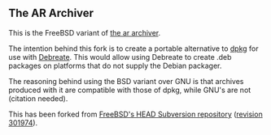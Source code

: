 ﻿## The AR Archiver

This is the FreeBSD variant of [the ar archiver](https://en.wikipedia.org/wiki/Ar_(Unix)).

The intention behind this fork is to create a portable alternative to [dpkg](https://en.wikipedia.org/wiki/Dpkg) for use with [Debreate](https://github.com/AntumDeluge/debreate). This would allow using Debreate to create .deb packages on platforms that do not supply the Debian packager.

The reasoning behind using the BSD variant over GNU is that archives produced with it are compatible with those of dpkg, while GNU's are not (citation needed).

This has been forked from [FreeBSD's HEAD Subversion repository](http://svn.freebsd.org/base/head/usr.bin/ar/) ([revision 301974](https://svnweb.freebsd.org/base/head/usr.bin/ar/?pathrev=301974)).